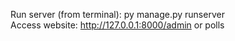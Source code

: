 Run server (from terminal): py manage.py runserver  
Access website: http://127.0.0.1:8000/admin or polls
